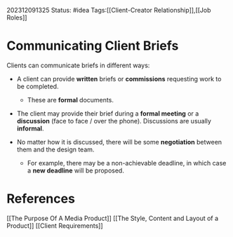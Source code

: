 202312091325
Status: #idea
Tags:[[Client-Creator Relationship]],[[Job Roles]]

# Communicating Client Briefs

Clients can communicate briefs in different ways:

- A client can provide **written** briefs or **commissions** requesting work to be completed.
	- These are **formal** documents.
- The client may provide their brief during a **formal meeting** or a **discussion** (face to face / over the phone). Discussions are usually **informal**.

- No matter how it is discussed, there will be some **negotiation** between them and the design team.
	- For example, there may be a non-achievable deadline, in which case a **new deadline** will be proposed.

# **References**

[[The Purpose Of A Media Product]]
[[The Style, Content and Layout of a Product]]
[[Client Requirements]]